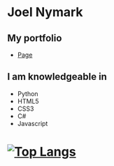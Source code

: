 # Joel Nymark
## My portfolio
- [Page](https://joelnymark.github.io/MyPortfolio/)
## I am knowledgeable in
- Python
- HTML5
- CSS3
- C#
- Javascript
# [![Top Langs](https://github-readme-stats.vercel.app/api/top-langs/?username=JoelNymark&layout=compact)](https://github.com/anuraghazra/github-readme-stats)
